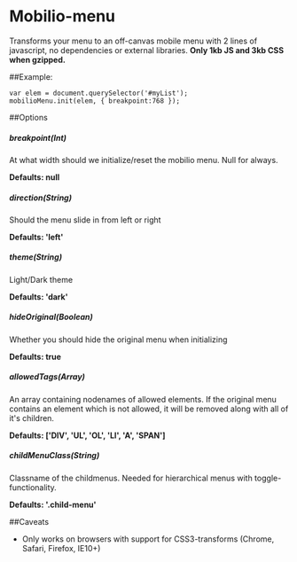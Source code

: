 Mobilio-menu
============

Transforms your menu to an off-canvas mobile menu with 2 lines of javascript, no dependencies or external libraries. <strong>Only 1kb JS and 3kb CSS when gzipped.</strong>

##Example:

	var elem = document.querySelector('#myList');
    mobilioMenu.init(elem, { breakpoint:768 });
    
    
##Options

##### breakpoint(Int)
At what width should we initialize/reset the mobilio menu. Null for always.

<strong> Defaults: null </strong>

##### direction(String)
Should the menu slide in from left or right

<strong> Defaults: 'left' </strong>

##### theme(String)
Light/Dark theme

<strong> Defaults: 'dark' </strong>

##### hideOriginal(Boolean)
Whether you should hide the original menu when initializing

<strong> Defaults: true </strong>

##### allowedTags(Array)
An array containing nodenames of allowed elements. If the original menu contains an element which is not allowed, it will be removed along with all of it's children.

<strong> Defaults: ['DIV', 'UL', 'OL', 'LI', 'A', 'SPAN'] </strong>

##### childMenuClass(String)
Classname of the childmenus. Needed for hierarchical menus with toggle-functionality.

<strong> Defaults: '.child-menu' </strong>


##Caveats

* Only works on browsers with support for CSS3-transforms (Chrome, Safari, Firefox, IE10+)

